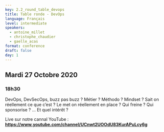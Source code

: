 ```yaml
---
key: 2.2_round_table_devops
title: Table ronde - DevOps
language: Français
level: intermediate
speakers:
  - antoine_millet
  - christophe_chaudier
  - gaelle_acas
format: conference
draft: false
day: 1
---
```


## Mardi 27 Octobre 2020
### 18h30


DevOps, DevSecOps, buzz pas buzz ? Métier ? Méthodo ? Mindset ? Sait on réellement ce que c’est ? Le met on réellement en place ? Qui freine ? Qui sponsorise ? … Et quel intérêt ?

Live sur notre cannal YouTube : 
**https://www.youtube.com/channel/UCnwt2UOOdU83KurAPuLcy6g**